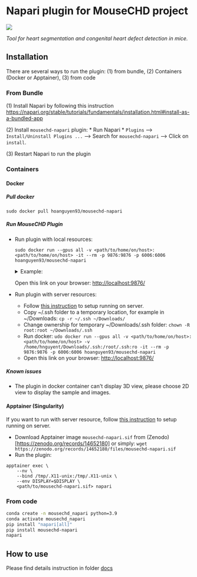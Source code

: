 # Napari plugin for MouseCHD project

![](https://raw.githubusercontent.com/hnguyentt/mousechd-napari/master/assets/demo.gif)

*Tool for heart segmentation and congenital heart defect detection in mice.*

## Installation

There are several ways to run the plugin: (1) from bundle, (2) Containers (Docker or Apptainer), (3) from code

### From Bundle

(1) Install Napari by following this instruction https://napari.org/stable/tutorials/fundamentals/installation.html#install-as-a-bundled-app

(2) Install `mousechd-napari` plugin:
    * Run Napari
    * `Plugins` --> `Install/Uninstall Plugins ...` --> Search for `mousechd-napari` --> Click on `install`.

(3) Restart Napari to run the plugin


### Containers
#### Docker
##### Pull docker
```
sudo docker pull hoanguyen93/mousechd-napari
```

##### Run MouseCHD Plugin
* Run plugin with local resources:

    ```
    sudo docker run --gpus all -v <path/to/home/on/host>:<path/to/home/on/host> -it --rm -p 9876:9876 -p 6006:6006 hoanguyen93/mousechd-napari
    ```

    <details>
    <summary>Example:</summary>

    ```
    sudo docker run --gpus all -v /home/hnguyent:/home/hnguyent -it --rm -p 9876:9876 -p 6006:6006 hoanguyen93/mousechd-napari
    ```

    </details>

    Open this link on your browser: [http://localhost:9876/](http://localhost:9876/)

* Run plugin with server resources:

    * Follow [this instruction](./docs/server_setup.md) to setup running on server.
    * Copy ~/.ssh folder to a temporary location, for example in ~/Downloads: `cp -r ~/.ssh ~/Downloads/`
    * Change ownership for temporary ~/Downloads/.ssh folder: `chown -R root:root ~/Downloads/.ssh`
    * Run docker: `udo docker run --gpus all -v <path/to/home/on/host>:<path/to/home/on/host> -v /home/hnguyent/Downloads/.ssh:/root/.ssh:ro -it --rm -p 9876:9876 -p 6006:6006 hoanguyen93/mousechd-napari`
    * Open this link on your browser: [http://localhost:9876/](http://localhost:9876/)

##### Known issues
* The plugin in docker container can't display 3D view, please choose 2D view to display the sample and images.

#### Apptainer (Singularity)
If you want to run with server resource, follow [this instruction](./docs/server_setup.md) to setup running on server.

* Download Apptainer image `mousechd-napari.sif` from (Zenodo)[https://zenodo.org/records/14652180] or simply: `wget https://zenodo.org/records/14652180/files/mousechd-napari.sif`
* Run the plugin: 
```
apptainer exec \
    --nv \
    --bind /tmp/.X11-unix:/tmp/.X11-unix \
    --env DISPLAY=$DISPLAY \
    <path/to/mousechd-napari.sif> napari
```

### From code

```bash
conda create -n mousechd_napari python=3.9
conda activate mousechd_napari
pip install "napari[all]"
pip install mousechd-napari
napari
```

## How to use
Please find details instruction in folder [docs](https://github.com/hnguyentt/mousechd-napari/tree/master/docs)